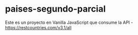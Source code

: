 # paises-segundo-parcial
Este es un proyecto en Vanilla JavaScript que consume la API - https://restcountries.com/v3.1/all
